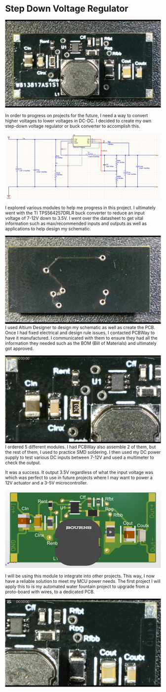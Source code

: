 # Step Down Voltage Regulator

![Cover][1]

In order to progress on projects for the future, I need a way to convert
higher voltages to lower voltages in DC-DC. I decided to create my own
step-down voltage regulator or buck converter to accomplish this.

![Schematic][5]

I explored various modules to help me progress in this project. I ultimately
went with the TI TPS564257DRLR buck converter to reduce an input voltage of
7-12V down to 3.5V. I went over the datasheet to get vital information such as
max/recommended inputs and outputs as well as applications to help design
my schematic.

![Back][2]
I used Altium Designer to design my schematic as well as create the PCB. Once
I had fixed electrical and design rule issues, I contacted PCBWay to have it
manufactured. I communicated with them to ensure they had all the information
they needed such as the BOM (Bill of Materials) and ultimately got approved.

![Left][3]
I ordered 5 different modules. I had PCBWay also assemble 2 of them, but the rest of
them, I used to practice SMD soldering. I then used my DC power supply to test 
various DC inputs between 7-12V and used a multimeter to check the output.

It was a success. It output 3.5V regardless of what the input voltage was which
was perfect to use in future projects where I may want to power a 12V actuator 
and a 3-5V microcontroller. 

![PCB][6]

I will be using this module to integrate into other projects. This way, I now
have a reliable solution to meet my MCU power needs. The first project I will
apply this to is my automated water fountain project to upgrade from a
proto-board with wires, to a dedicated PCB.

![Back][4]

[//]: # (MEDIA)
[1]: front.png
[2]: back.png
[3]: left%20side.png
[4]: right%20side.png
[5]: schematic.png
[6]: pcb%20design.png
